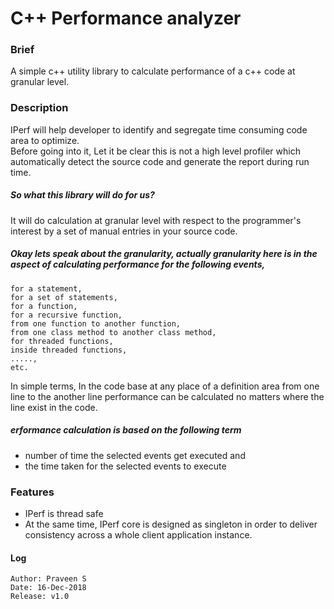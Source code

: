 # C++ Performance analyzer

### Brief
A simple c++ utility library to calculate performance of a c++ code at granular level.

### Description
IPerf will help developer to identify and segregate time consuming code area to optimize.\
Before going into it, Let it be clear this is not a high level profiler which automatically detect the source code and generate the report during run time.

##### So what this library will do for us?
It will do calculation at granular level with respect to the programmer's interest by a set of manual entries in your source code.

##### Okay lets speak about the granularity, actually granularity here is in the aspect of calculating performance for the following events,
	for a statement,
	for a set of statements,
	for a function,
	for a recursive function,
	from one function to another function,
	from one class method to another class method,
	for threaded functions,
	inside threaded functions,
	.....,
	etc.
	
In simple terms, In the code base at any place of a definition area from one line to the another
line performance can be calculated no matters where the line exist in the code.

##### erformance calculation is based on the following term
- number of time the selected events get executed and
- the time taken for the selected events to execute

### Features
- IPerf is thread safe
- At the same time, IPerf core is designed as singleton in order to deliver consistency across a whole client application instance.

#### Log
	Author: Praveen S
	Date: 16-Dec-2018
	Release: v1.0
